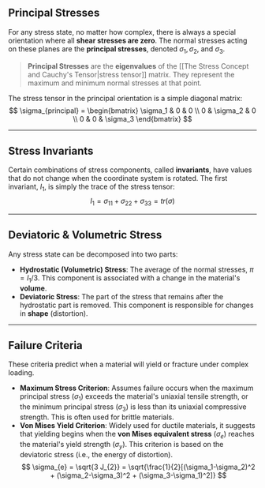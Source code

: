 ## Principal Stresses
For any stress state, no matter how complex, there is always a special orientation where all **shear stresses are zero**. The normal stresses acting on these planes are the **principal stresses**, denoted $\sigma_1, \sigma_2,$ and $\sigma_3$.

> **Principal Stresses** are the **eigenvalues** of the [[The Stress Concept and Cauchy's Tensor|stress tensor]] matrix. They represent the maximum and minimum normal stresses at that point.

The stress tensor in the principal orientation is a simple diagonal matrix:
$$ \sigma_{principal} = \begin{bmatrix} \sigma_1 & 0 & 0 \\ 0 & \sigma_2 & 0 \\ 0 & 0 & \sigma_3 \end{bmatrix} $$

---

## Stress Invariants
Certain combinations of stress components, called **invariants**, have values that do not change when the coordinate system is rotated. The first invariant, $I_1$, is simply the trace of the stress tensor:
$$ I_1 = \sigma_{11} + \sigma_{22} + \sigma_{33} = tr(\sigma) $$

---

## Deviatoric & Volumetric Stress
Any stress state can be decomposed into two parts:
- **Hydrostatic (Volumetric) Stress**: The average of the normal stresses, $\pi = I_1 / 3$. This component is associated with a change in the material's **volume**.
- **Deviatoric Stress**: The part of the stress that remains after the hydrostatic part is removed. This component is responsible for changes in **shape** (distortion).

---

## Failure Criteria
These criteria predict when a material will yield or fracture under complex loading.
- **Maximum Stress Criterion**: Assumes failure occurs when the maximum principal stress ($\sigma_1$) exceeds the material's uniaxial tensile strength, or the minimum principal stress ($\sigma_3$) is less than its uniaxial compressive strength. This is often used for brittle materials.
- **Von Mises Yield Criterion**: Widely used for ductile materials, it suggests that yielding begins when the **von Mises equivalent stress** ($\sigma_e$) reaches the material's yield strength ($\sigma_y$). This criterion is based on the deviatoric stress (i.e., the energy of distortion).
  $$ \sigma_{e} = \sqrt{3 J_{2}} = \sqrt{\frac{1}{2}[(\sigma_1-\sigma_2)^2 + (\sigma_2-\sigma_3)^2 + (\sigma_3-\sigma_1)^2]} $$